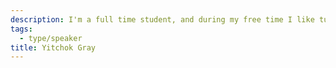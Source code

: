 ```yaml
---
description: I'm a full time student, and during my free time I like turning ideas into apps. I've been coding for 9 years, since high school, but even longer than that I've been playing ice hockey!
tags:
  - type/speaker
title: Yitchok Gray
---
```

